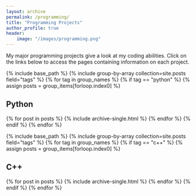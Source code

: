 ```yaml
---
layout: archive
permalink: /programming/
title: "Programming Projects"
author_profile: true
header:
    image: "/images/programming.png"
---
```


My major programming projects give a look at my coding abilities. 
Click on the links below to access the pages containing information on 
each project.

{% include base_path %}
{% include group-by-array collection=site.posts field="tags" %}
{% for tag in group_names %}
{% if tag == "python" %}
  {% assign posts = group_items[forloop.index0] %}
  <h2 id="{{ tag | slugify }}" class="archive__subtitle">Python</h2>
  {% for post in posts %}
    {% include archive-single.html %}
  {% endfor %}
{% endif %}
{% endfor %}


{% include base_path %}
{% include group-by-array collection=site.posts field="tags" %}
{% for tag in group_names %}
{% if tag == "c++" %}
  {% assign posts = group_items[forloop.index0] %}
  <h2 id="{{ tag | slugify }}" class="archive__subtitle">C++</h2>
  {% for post in posts %}
    {% include archive-single.html %}
  {% endfor %}
{% endif %}
{% endfor %}